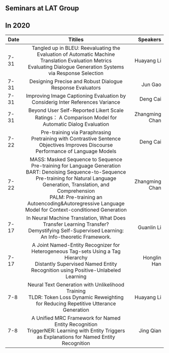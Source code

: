 ## Seminars at LAT Group

## In 2020

| Date   |      Titiles      |  Speakers |
|----------|:-------------:|------:|
| 7-31 | Tangled up in BLEU: Reevaluating the Evaluation of Automatic Machine Translation Evaluation Metrics <br /> Evaluating Dialogue Generation Systems via Response Selection | Huayang Li |
| 7-31 | Designing Precise and Robust Dialogue Response Evaluators | Jun Gao |
| 7-31 | Improving Image Captioning Evaluation by Considerig Inter References Variance | Deng Cai |
| 7-31 | Beyond User Self-Reported Likert Scale Ratings： A Comparison Model for Automatic Dialog Evaluation | Zhangming Chan |
| 7-22 |  Pre-training via Paraphrasing <br /> Pretraining with Contrastive Sentence Objectives Improves Discourse Performance of Language Models  | Deng Cai |
| 7-22 |    MASS: Masked Sequence to Sequence Pre-training for Language Generation <br /> BART: Denoising Sequence-to-Sequence Pre-training for Natural Language Generation, Translation, and Comprehension <br />  PALM: Pre-training an Autoencoding&Autoregressive Language Model for Context-conditioned Generation  |   Zhangming Chan |
| 7-17 |  In Neural Machine Translation, What Does Transfer Learning Transfer? <br /> Demystifying Self-Supervised Learning: An Info-theoretic Framework.  | Guanlin Li 
| 7-17 |    A Joint Named-Entity Recognizer for Heterogeneous Tag-sets Using a Tag Hierarchy <br /> Distantly Supervised Named Entity Recognition using Positive-Unlabeled Learning  |   Honglin Han |
| 7-8 |    Neural Text Generation with Unlikelihood Training <br /> TLDR: Token Loss Dynamic Reweighting for Reducing Repetitive Utterance Generation  |   Huayang Li |
| 7-8 |    A Unified MRC Framework for Named Entity Recognition <br /> TriggerNER: Learning with Entity Triggers as Explanations for Named Entity Recognition  |   Jing Qian |

<!---
<table>
    <thead>
        <tr>
            <th>Layer 1</th>
            <th>Layer 2</th>
            <th>Layer 3</th>
        </tr>
    </thead>
    <tbody>
        <tr>
            <td rowspan=4>L1 Name</td>
            <td rowspan=2>L2 Name A</td>
            <td>L3 Name A</td>
        </tr>
        <tr>
            <td>L3 Name B</td>
        </tr>
        <tr>
            <td rowspan=2>L2 Name B</td>
            <td>L3 Name C</td>
        </tr>
        <tr>
            <td>L3 Name D</td>
        </tr>
    </tbody>
</table>
--->
